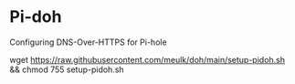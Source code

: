# Pi-doh
Configuring DNS-Over-HTTPS for Pi-hole


wget https://raw.githubusercontent.com/meulk/doh/main/setup-pidoh.sh && chmod 755 setup-pidoh.sh
